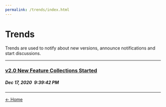 ```yaml
---
permalink: /trends/index.html
---
```


# Trends
  
Trends are used to notify about new versions, announce notifications and start discussions.  
<hr />  

### [v2.0 New Feature Collections Started](./2020/12/t1.html)
##### Dec 17, 2020&ensp;9:39:42 PM
<hr />  
  
[← Home](/)
